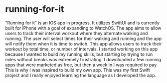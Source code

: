 # running-for-it
"Running for it" is an IOS app in progress. It utilizes SwiftUI and is currently built for iPhone with a goal of expanding to WatchOS.
The app aims to allow users to track their interval workout where they alternate walking and running. The user will select times for their walking and running and the app will notify them when it is time to switch. This app allows users to track their workout by total time, or number of intervals.
I started working on this app because I wanted to build my running skills, but starting by trying to run miles without breaks was extremely frustrating. I downloaded a few running apps that were marketed as free, but then a week in I was required to pay. This is why I was inspired to build my own app. This was my first Swift project and I really enjoyed learning the language as I developed the app.

